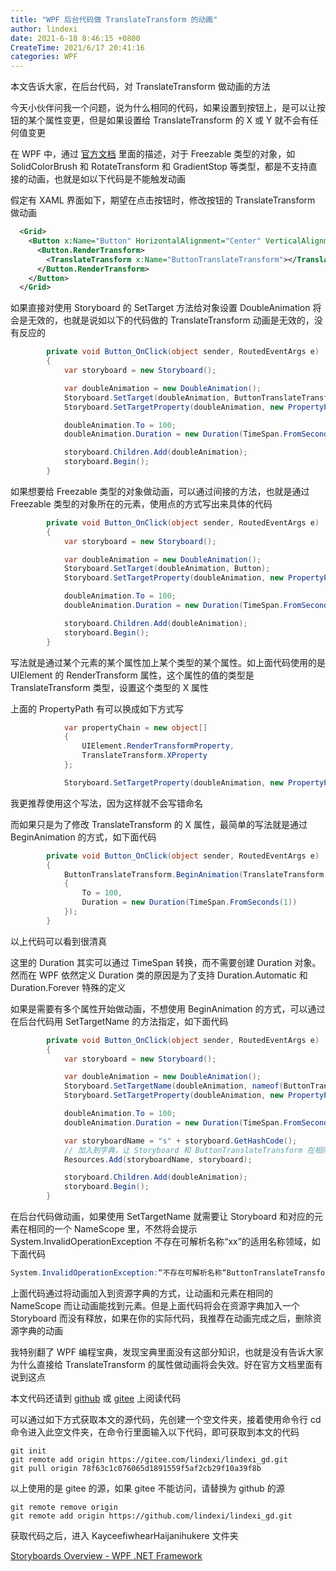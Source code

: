 ```yaml
---
title: "WPF 后台代码做 TranslateTransform 的动画"
author: lindexi
date: 2021-6-18 8:46:15 +0800
CreateTime: 2021/6/17 20:41:16
categories: WPF
---
```


本文告诉大家，在后台代码，对 TranslateTransform 做动画的方法

<!--more-->


<!-- CreateTime:2021/6/17 20:41:16 -->

<!-- 发布 -->

今天小伙伴问我一个问题，说为什么相同的代码，如果设置到按钮上，是可以让按钮的某个属性变更，但是如果设置给 TranslateTransform 的 X 或 Y 就不会有任何值变更

在 WPF 中，通过 [官方文档](https://docs.microsoft.com/en-us/dotnet/desktop/wpf/graphics-multimedia/storyboards-overview?WT.mc_id=WD-MVP-5003260) 里面的描述，对于 Freezable 类型的对象，如 SolidColorBrush 和 RotateTransform 和 GradientStop 等类型，都是不支持直接的动画，也就是如以下代码是不能触发动画

假定有 XAML 界面如下，期望在点击按钮时，修改按钮的 TranslateTransform 做动画

```xml
  <Grid>
    <Button x:Name="Button" HorizontalAlignment="Center" VerticalAlignment="Center" Content="按钮" Click="Button_OnClick">
      <Button.RenderTransform>
        <TranslateTransform x:Name="ButtonTranslateTransform"></TranslateTransform>
      </Button.RenderTransform>
    </Button>
  </Grid>
```

如果直接对使用 Storyboard 的 SetTarget 方法给对象设置 DoubleAnimation 将会是无效的，也就是说如以下的代码做的 TranslateTransform 动画是无效的，没有反应的

```csharp
        private void Button_OnClick(object sender, RoutedEventArgs e)
        {
            var storyboard = new Storyboard();

            var doubleAnimation = new DoubleAnimation();
            Storyboard.SetTarget(doubleAnimation, ButtonTranslateTransform);
            Storyboard.SetTargetProperty(doubleAnimation, new PropertyPath(TranslateTransform.XProperty));

            doubleAnimation.To = 100;
            doubleAnimation.Duration = new Duration(TimeSpan.FromSeconds(2));

            storyboard.Children.Add(doubleAnimation);
            storyboard.Begin();
        }
```

如果想要给 Freezable 类型的对象做动画，可以通过间接的方法，也就是通过 Freezable 类型的对象所在的元素，使用点的方式写出来具体的代码

```csharp
        private void Button_OnClick(object sender, RoutedEventArgs e)
        {
            var storyboard = new Storyboard();

            var doubleAnimation = new DoubleAnimation();
            Storyboard.SetTarget(doubleAnimation, Button);
            Storyboard.SetTargetProperty(doubleAnimation, new PropertyPath("(UIElement.RenderTransform).(TranslateTransform.X)"));

            doubleAnimation.To = 100;
            doubleAnimation.Duration = new Duration(TimeSpan.FromSeconds(2));

            storyboard.Children.Add(doubleAnimation);
            storyboard.Begin();
        }
```

写法就是通过某个元素的某个属性加上某个类型的某个属性。如上面代码使用的是 UIElement 的 RenderTransform 属性，这个属性的值的类型是 TranslateTransform 类型，设置这个类型的 X 属性

上面的 PropertyPath 有可以换成如下方式写

```csharp
            var propertyChain = new object[]
            {
                UIElement.RenderTransformProperty,
                TranslateTransform.XProperty
            };

            Storyboard.SetTargetProperty(doubleAnimation, new PropertyPath("(0).(1)", propertyChain));
```

我更推荐使用这个写法，因为这样就不会写错命名

而如果只是为了修改 TranslateTransform 的 X 属性，最简单的写法就是通过 BeginAnimation 的方式，如下面代码

```csharp
        private void Button_OnClick(object sender, RoutedEventArgs e)
        {
            ButtonTranslateTransform.BeginAnimation(TranslateTransform.XProperty, new DoubleAnimation()
            {
                To = 100,
                Duration = new Duration(TimeSpan.FromSeconds(1))
            });
        }
```

以上代码可以看到很清真

这里的 Duration 其实可以通过 TimeSpan 转换，而不需要创建 Duration 对象。然而在 WPF 依然定义 Duration 类的原因是为了支持 Duration.Automatic 和 Duration.Forever 特殊的定义

如果是需要有多个属性开始做动画，不想使用 BeginAnimation 的方式，可以通过在后台代码用 SetTargetName 的方法指定，如下面代码

```csharp
        private void Button_OnClick(object sender, RoutedEventArgs e)
        {
            var storyboard = new Storyboard();

            var doubleAnimation = new DoubleAnimation();
            Storyboard.SetTargetName(doubleAnimation, nameof(ButtonTranslateTransform));
            Storyboard.SetTargetProperty(doubleAnimation, new PropertyPath(TranslateTransform.XProperty));

            doubleAnimation.To = 100;
            doubleAnimation.Duration = new Duration(TimeSpan.FromSeconds(2));

            var storyboardName = "s" + storyboard.GetHashCode();
            // 加入到字典，让 Storyboard 和 ButtonTranslateTransform 在相同的一个 NameScope 里
            Resources.Add(storyboardName, storyboard);

            storyboard.Children.Add(doubleAnimation);
            storyboard.Begin();
        }
```

在后台代码做动画，如果使用 SetTargetName 就需要让 Storyboard 和对应的元素在相同的一个 NameScope 里，不然将会提示 System.InvalidOperationException 不存在可解析名称“xx”的适用名称领域，如下面代码

```csharp
System.InvalidOperationException:“不存在可解析名称“ButtonTranslateTransform”的适用名称领域。”
```

上面代码通过将动画加入到资源字典的方式，让动画和元素在相同的 NameScope 而让动画能找到元素。但是上面代码将会在资源字典加入一个 Storyboard 而没有释放，如果在你的实际代码，我推荐在动画完成之后，删除资源字典的动画

我特别翻了 WPF 编程宝典，发现宝典里面没有这部分知识，也就是没有告诉大家为什么直接给 TranslateTransform 的属性做动画将会失效。好在官方文档里面有说到这点

本文代码还请到 [github](https://github.com/lindexi/lindexi_gd/tree/78f63c1c076065d1891559f5af2cb29f10a39f8b/KayceefiwhearHaijanihukere) 或 [gitee](https://gitee.com/lindexi/lindexi_gd/tree/78f63c1c076065d1891559f5af2cb29f10a39f8b/KayceefiwhearHaijanihukere) 上阅读代码

可以通过如下方式获取本文的源代码，先创建一个空文件夹，接着使用命令行 cd 命令进入此空文件夹，在命令行里面输入以下代码，即可获取到本文的代码

```
git init
git remote add origin https://gitee.com/lindexi/lindexi_gd.git
git pull origin 78f63c1c076065d1891559f5af2cb29f10a39f8b
```

以上使用的是 gitee 的源，如果 gitee 不能访问，请替换为 github 的源

```
git remote remove origin
git remote add origin https://github.com/lindexi/lindexi_gd.git
```

获取代码之后，进入 KayceefiwhearHaijanihukere 文件夹

[Storyboards Overview - WPF .NET Framework](https://docs.microsoft.com/en-us/dotnet/desktop/wpf/graphics-multimedia/storyboards-overview?WT.mc_id=WD-MVP-5003260)

